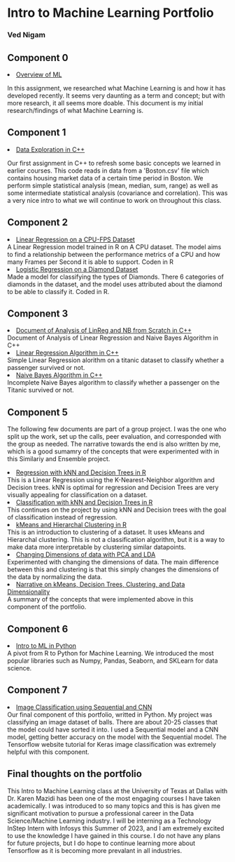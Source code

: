 # Intro to Machine Learning Portfolio
### Ved Nigam

## Component 0
<li class="masthead__menu-item">
          <a href="https://github.com/ved-n/4375_Ved_Nigam_Work/blob/main/Overview%20of%20ML.pdf">Overview of ML</a>
        </li>
        
In this assignment, we researched what Machine Learning is and how it has developed recently. It seems very daunting as a term and concept; but with more research, it all seems more doable. This document is my initial research/findings of what Machine Learning is.

## Component 1
<li class="masthead__menu-item">
          <a href="https://github.com/ved-n/4375_Ved_Nigam_Work/tree/main/Exploration_cpp">Data Exploration in C++</a>
        </li>
        
Our first assignment in C++ to refresh some basic concepts we learned in earlier courses. This code reads in data from a 'Boston.csv' file which contains housing market data of a certain time period in Boston. We perform simple statistical analysis (mean, median, sum, range) as well as some intermediate statistical analysis (covariance and correlation). This was a very nice intro to what we will continue to work on throughout this class. 
        
## Component 2
<li class="masthead__menu-item">
          <a href="https://github.com/ved-n/4375_Ved_Nigam_Work/tree/main/Regression.pdf">Linear Regression on a CPU-FPS Dataset</a>
        </li>
A Linear Regression model trained in R on A CPU dataset. The model aims to find a relationship between the performance metrics of a CPU and how many Frames per Second it is able to support. Coden in R

<li class="masthead__menu-item">
          <a href="https://github.com/ved-n/4375_Ved_Nigam_Work/tree/main/classification.pdf">Logistic Regression on a Diamond Dataset</a>
        </li>
Made a model for classifying the types of Diamonds. There 6 categories of diamonds in the dataset, and the model uses attributed about the diamond to be able to classify it. Coded in R.

## Component 3
<li class="masthead__menu-item">
          <a href="https://github.com/ved-n/4375_Ved_Nigam_Work/tree/main/LinReg and NB from Scratch.pdf">Document of Analysis of LinReg and NB from Scratch in C++</a>
        </li>
Document of Analysis of Linear Regression and Naive Bayes Algorithm in C++

<li class="masthead__menu-item">
          <a href="https://github.com/ved-n/4375_Ved_Nigam_Work/tree/main/linear_regression.cpp">Linear Regression Algorithm in C++</a>
        </li>
Simple Linear Regression alorithm on a titanic dataset to classify whether a passenger survived or not.

<li class="masthead__menu-item">
          <a href="https://github.com/ved-n/4375_Ved_Nigam_Work/tree/main/naive_bayes_from_scratch.cpp">Naive Bayes Algorithm in C++</a>
        </li>
Incomplete Naive Bayes algorithm to classify whether a passenger on the Titanic survived or not.    

## Component 5
The following few documents are part of a group project. I was the one who split up the work, set up the calls, peer evaluation, and corresponded with the group as needed. The narrative towards the end is also written by me, which is a good sumamry of the concepts that were experimented with in this Similariy and Ensemble project.

<li class="masthead__menu-item">
          <a href="https://github.com/ved-n/4375_Ved_Nigam_Work/tree/main/SFSRegression.pdf">Regression with kNN and Decision Trees in R</a>
        </li>
This is a Linear Regression using the K-Nearest-Neighbor algorithm and Decision trees. kNN is optimal for regression and Decision Trees are very visually appealing for classification on a dataset. 

<li class="masthead__menu-item">
          <a href="https://github.com/ved-n/4375_Ved_Nigam_Work/tree/main/classification.pdf">Classification with kNN and Decision Trees in R</a>
        </li>
This continues on the project by using kNN and Decision trees with the goal of classification instead of regression.

<li class="masthead__menu-item">
          <a href="https://github.com/ved-n/4375_Ved_Nigam_Work/tree/main/Clustering.pdf">kMeans and Hierarchal Clustering in R</a>
        </li>
This is an introduction to clustering of a dataset. It uses kMeans and Hierarchal clustering. This is not a classification algorithm, but it is a way to make data more interpretable by clustering similar datapoints.

<li class="masthead__menu-item">
          <a href="https://github.com/ved-n/4375_Ved_Nigam_Work/tree/main/PCA_and_LDA.pdf">Changing Dimensions of data with PCA and LDA</a>
        </li>
Experimented with changing the dimensions of data. The main difference between this and clustering is that this simply changes the dimensions of the data by normalizing the data.

<li class="masthead__menu-item">
          <a href="https://github.com/ved-n/4375_Ved_Nigam_Work/tree/main/Searching For Similarity Narrative.pdf">Narrative on kMeans, Decision Trees, Clustering, and Data Dimensionality</a>
        </li>
A summary of the concepts that were implemented above in this component of the portfolio.        

## Component 6
<li class="masthead__menu-item">
          <a href="https://github.com/ved-n/4375_Ved_Nigam_Work/tree/main/PythonMLwSklearn.pdf">Intro to ML in Python</a>
        </li>
A pivot from R to Python for Machine Learning. We introduced the most popular libraries such as Numpy, Pandas, Seaborn, and SKLearn for data science.

## Component 7
<li class="masthead__menu-item">
          <a href="https://github.com/ved-n/4375_Ved_Nigam_Work/blob/main/ImageClassification.pdf">Image Classification using Sequential and CNN</a>
        </li>
Our final component of this portfolio, writted in Python. My project was classifying an image dataset of balls. There are about 20-25 classes that the model could have sorted it into. I used a Sequential model and a CNN model, getting better accuracy on the model with the Sequential model. The Tensorflow website tutorial for Keras image classification was extremely helpful with this component.

## Final thoughts on the portfolio
This Intro to Machine Learning class at the University of Texas at Dallas with Dr. Karen Mazidi has been one of the most engaging courses I have taken academically. I was introduced to so many topics and this is has given me significant motivation to pursue a professional career in the Data Science/Machine Learning industry. I will be interning as a Technology InStep Intern with Infosys this Summer of 2023, and I am extremely excited to use the knowledge I have gained in this course. I do not have any plans for future projects, but I do hope to continue learning more about Tensorflow as it is becoming more prevalant in all industries.
